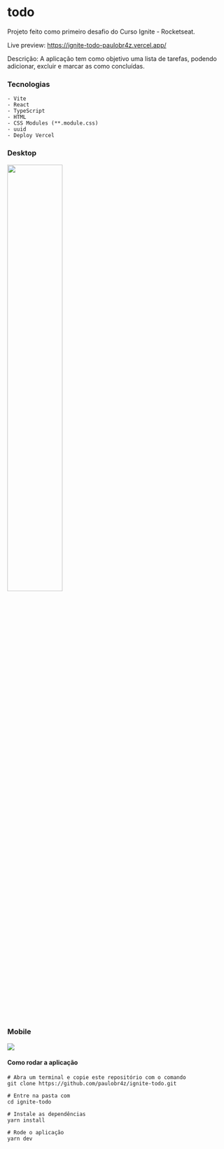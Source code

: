 # todo

<p>Projeto feito como primeiro desafio do Curso Ignite - Rocketseat.</p>
Live preview: <a href="https://ignite-todo-paulobr4z.vercel.app/">https://ignite-todo-paulobr4z.vercel.app/</a>

Descrição: A aplicação tem como objetivo uma lista de tarefas, podendo adicionar, excluir e marcar as como concluídas.

### Tecnologias

    - Vite
    - React
    - TypeScript
    - HTML
    - CSS Modules (**.module.css)
    - uuid
    - Deploy Vercel
    
### Desktop
<img src="https://user-images.githubusercontent.com/52705622/201169111-2076fc43-3c44-4805-850c-6007fb757fc0.png" style="width: 50%" />

### Mobile
<img src="https://user-images.githubusercontent.com/52705622/201169556-ce7e8503-0dd9-4582-8971-6a0e2f9a3367.png" />


<h4>Como rodar a aplicação</h4>

```
# Abra um terminal e copie este repositório com o comando
git clone https://github.com/paulobr4z/ignite-todo.git

# Entre na pasta com 
cd ignite-todo

# Instale as dependências
yarn install

# Rode o aplicação
yarn dev

```
